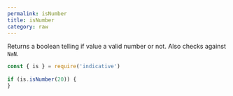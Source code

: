 ```yaml
---
permalink: isNumber
title: isNumber
category: raw
---
```


Returns a boolean telling if value a valid number or not.
Also checks against `NaN`.
 
```js
const { is } = require('indicative')
 
if (is.isNumber(20)) {
}
```